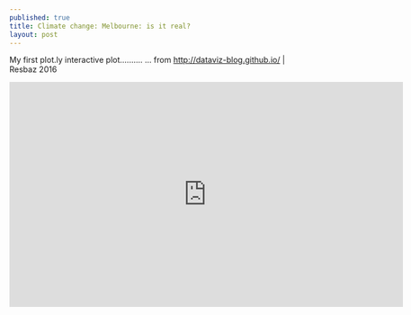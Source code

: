 ```yaml
---
published: true
title: Climate change: Melbourne: is it real?
layout: post
---
```

My first plot.ly interactive plot..........
... from <a href="http://dataviz-blog.github.io">http://dataviz-blog.github.io/</a> | Resbaz 2016

<iframe width="700" height="400" frameborder="0" scrolling="no" src="https://plot.ly/~areff20000/1.embed"></iframe>